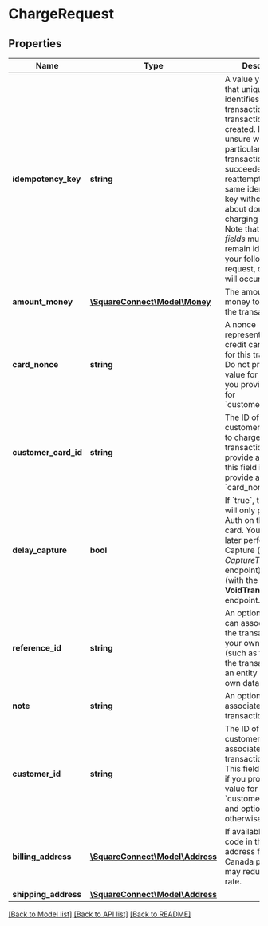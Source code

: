 # ChargeRequest

## Properties
Name | Type | Description | Notes
------------ | ------------- | ------------- | -------------
**idempotency_key** | **string** | A value you specify that uniquely identifies this transaction among transactions you&#39;ve created.  If you&#39;re unsure whether a particular transaction succeeded, you can reattempt it with the same idempotency key without worrying about double-charging the buyer. Note that *all other fields* must also remain identical in your followup request, or an error will occur. | 
**amount_money** | [**\SquareConnect\Model\Money**](Money.md) | The amount of money to collect in the transaction. | 
**card_nonce** | **string** | A nonce representing the credit card to charge for this transaction. Do not provide a value for this field if you provide a value for &#x60;customer_card_id&#x60;. | [optional] 
**customer_card_id** | **string** | The ID of the customer card on file to charge for this transaction. Do not provide a value for this field if you provide a value for &#x60;card_nonce&#x60;. | [optional] 
**delay_capture** | **bool** | If &#x60;true&#x60;, the request will only perform an Auth on the provided card. You can then later perform either a Capture (with the *CaptureTransaction** endpoint) or a Void (with the **VoidTransation** endpoint. | [optional] 
**reference_id** | **string** | An optional ID you can associate with the transaction for your own purposes (such as to associate the transaction with an entity ID in your own database). | [optional] 
**note** | **string** | An optional note to associate with the transaction. | [optional] 
**customer_id** | **string** | The ID of the customer to associate this transaction with. This field is required if you provide a value for &#x60;customer_card_id&#x60;, and optional otherwise. | [optional] 
**billing_address** | [**\SquareConnect\Model\Address**](Address.md) | If available, Postal code in the billing address for US and Canada payments may reduce decline rate. | [optional] 
**shipping_address** | [**\SquareConnect\Model\Address**](Address.md) |  | [optional] 

[[Back to Model list]](../README.md#documentation-for-models) [[Back to API list]](../README.md#documentation-for-api-endpoints) [[Back to README]](../README.md)



